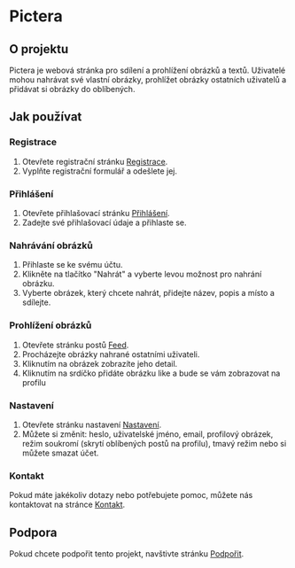 # Pictera

## O projektu
Pictera je webová stránka pro sdílení a prohlížení obrázků a textů. Uživatelé mohou nahrávat své vlastní obrázky, prohlížet obrázky ostatních uživatelů a přidávat si obrázky do oblíbených.

## Jak používat

### Registrace
1. Otevřete registrační stránku [Registrace](https://app.opent2.com/it3a/knizef/Projekt1/registrace.php).
2. Vyplňte registrační formulář a odešlete jej.

### Přihlášení
1. Otevřete přihlašovací stránku [Přihlášení](https://app.opent2.com/it3a/knizef/Projekt1/prihlaseni.php).
2. Zadejte své přihlašovací údaje a přihlaste se.

### Nahrávání obrázků
1. Přihlaste se ke svému účtu.
2. Klikněte na tlačítko "Nahrát" a vyberte levou možnost pro nahrání obrázku.
3. Vyberte obrázek, který chcete nahrát, přidejte název, popis a místo a sdílejte.

### Prohlížení obrázků
1. Otevřete stránku postů [Feed](https://app.opent2.com/it3a/knizef/Projekt1/feed.php).
2. Procházejte obrázky nahrané ostatními uživateli.
3. Kliknutím na obrázek zobrazíte jeho detail.
4. Kliknutím na srdíčko přidáte obrázku like a bude se vám zobrazovat na profilu

### Nastavení
1. Otevřete stránku nastavení [Nastavení](https://app.opent2.com/it3a/knizef/Projekt1/nastaveni.php).
2. Můžete si změnit: heslo, uživatelské jméno, email, profilový obrázek, režim soukromí (skrytí oblíbených postů na profilu), tmavý režim nebo si můžete smazat účet.

### Kontakt
Pokud máte jakékoliv dotazy nebo potřebujete pomoc, můžete nás kontaktovat na stránce [Kontakt](kontakt.php).

## Podpora
Pokud chcete podpořit tento projekt, navštivte stránku [Podpořit](podporit.php).